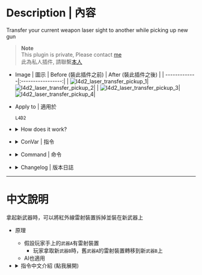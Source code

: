 # Description | 內容
Transfer your current weapon laser sight to another while picking up new gun

> __Note__ <br/>
This plugin is private, Please contact [me](https://github.com/fbef0102/Game-Private_Plugin#私人插件列表-private-plugins-list)<br/>
此為私人插件, 請聯繫[本人](https://github.com/fbef0102/Game-Private_Plugin#私人插件列表-private-plugins-list)

* Image | 圖示
	| Before (裝此插件之前) | After (裝此插件之後) |
	| -------------|:-----------------:|
	| ![l4d2_laser_transfer_pickup_1](image/l4d2_laser_transfer_pickup_1.gif)|![l4d2_laser_transfer_pickup_2](image/l4d2_laser_transfer_pickup_2.gif)|
	| ![l4d2_laser_transfer_pickup_3](image/l4d2_laser_transfer_pickup_3.gif)|![l4d2_laser_transfer_pickup_4](image/l4d2_laser_transfer_pickup_4.gif)|

* Apply to | 適用於
	```
	L4D2
	```

* <details><summary>How does it work?</summary>

	* If player has the laser sight on primary ```weapon A```
		* When player picks up the new ```weapon B``` => the laser sight would be transferred from old ```weapon A``` to new ```weapon B```
	* Also apply to AI survivor bots
</details>

* <details><summary>ConVar | 指令</summary>

	* cfg/sourcemod/l4d2_laser_transfer_pickup.cfg
		```php
		// 0=Plugin off, 1=Plugin on.
		l4d2_laser_transfer_pickup_enable "1"

		// Players with these flags have access to transfer laser sight while picking up new gun
		l4d2_laser_transfer_pickup_flags ""

		// If 1, also apply to ai survivor bots
		l4d2_laser_transfer_pickup_bot "1"
		```
</details>

* <details><summary>Command | 命令</summary>

	* **Remove laser sight**
		```php
		sm_removelaser
		```
</details>

* <details><summary>Changelog | 版本日誌</summary>

	* v1.0 (2024-11-30)
		* Initial Release
</details>

- - - -
# 中文說明
拿起新武器時，可以將紅外線雷射裝置拆掉並裝在新武器上

* 原理
	* 假設玩家手上的```武器A```有雷射裝置
		* 玩家拿取新```武器B```時，舊```武器A```的雷射裝置轉移到新```武器B```上
	* AI也適用

* <details><summary>指令中文介紹 (點我展開)</summary>

	* cfg/sourcemod/l4d2_laser_transfer_pickup.cfg
		```php
		// 0=關閉插件, 1=啟動插件
		l4d2_laser_transfer_pickup_enable "1"

		// 擁有這些權限的玩家，可以將紅外線雷射裝置拆掉並裝在新武器上 (留白 = 任何人都能, -1: 無人)
		l4d2_laser_transfer_pickup_flags ""

		// 為1時，AI倖存者也適用
		l4d2_laser_transfer_pickup_bot "1"
		```
</details>